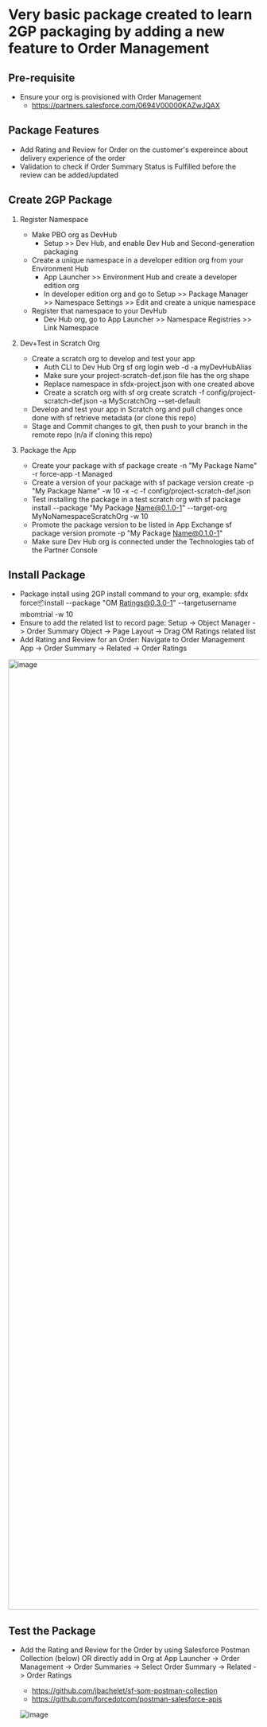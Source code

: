 # Very basic package created to learn 2GP packaging by adding a new feature to Order Management

## Pre-requisite

-  Ensure your org is provisioned with Order Management
     - https://partners.salesforce.com/0694V00000KAZwJQAX

## Package Features

 - Add Rating and Review for Order on the customer's expereince about delivery experience of the order
 - Validation to check if Order Summary Status is Fulfilled before the review can be added/updated

## Create 2GP Package

   1. Register Namespace
      - Make PBO org as DevHub
          - Setup >> Dev Hub, and enable Dev Hub and Second-generation packaging
      - Create a unique namespace in a developer edition org from your Environment Hub
          - App Launcher >> Environment Hub and create a developer edition org
          - In developer edition org and go to Setup >> Package Manager >> Namespace Settings >> Edit and create a unique namespace
      - Register that namespace to your DevHub
          - Dev Hub org, go to App Launcher >> Namespace Registries >> Link Namespace
   
   2. Dev+Test in Scratch Org 
      - Create a scratch org to develop and test your app
          - Auth CLI to Dev Hub Org sf org login web -d -a myDevHubAlias
          - Make sure your project-scratch-def.json file has the org shape
          - Replace namespace in sfdx-project.json with one created above
          - Create a scratch org with sf org create scratch -f config/project-scratch-def.json -a MyScratchOrg --set-default
      - Develop and test your app in Scratch org and pull changes once done with sf retrieve metadata (or clone this repo)
      - Stage and Commit changes to git, then push to your branch in the remote repo (n/a if cloning this repo)
   
   3. Package the App
      - Create your package with sf package create -n "My Package Name" -r force-app -t Managed
      - Create a version of your package with sf package version create -p "My Package Name" -w 10 -x -c -f config/project-scratch-def.json
      - Test installing the package in a test scratch org with sf package install --package "My Package Name@0.1.0-1" --target-org MyNoNamespaceScratchOrg -w 10
      - Promote the package version to be listed in App Exchange sf package version promote -p "My Package Name@0.1.0-1"
      - Make sure Dev Hub org is connected under the Technologies tab of the Partner Console


## Install Package

 - Package install using 2GP install command to your org, example: sfdx force:package:install --package "OM Ratings@0.3.0-1" --targetusername mbomtrial -w 10
 - Ensure to add the related list to record page: Setup -> Object Manager -> Order Summary Object -> Page Layout -> Drag OM Ratings related list
 - Add Rating and Review for an Order: Navigate to Order Management App -> Order Summary -> Related -> Order Ratings

<img width="1911" alt="image" src="https://user-images.githubusercontent.com/33846806/229158766-823a34d7-389c-4d1a-b9ac-6d6902acc9f2.png">

## Test the Package

 - Add the Rating and Review for the Order by using Salesforce Postman Collection (below) OR directly add in Org at App Launcher -> Order Management -> Order Summaries -> Select Order Summary -> Related -> Order Ratings
     - https://github.com/jbachelet/sf-som-postman-collection
     - https://github.com/forcedotcom/postman-salesforce-apis
   
   ![image](https://github.com/mbhola/om-ratings/assets/33846806/c2870926-52ac-4317-830e-3db82aaac238)

  


   

